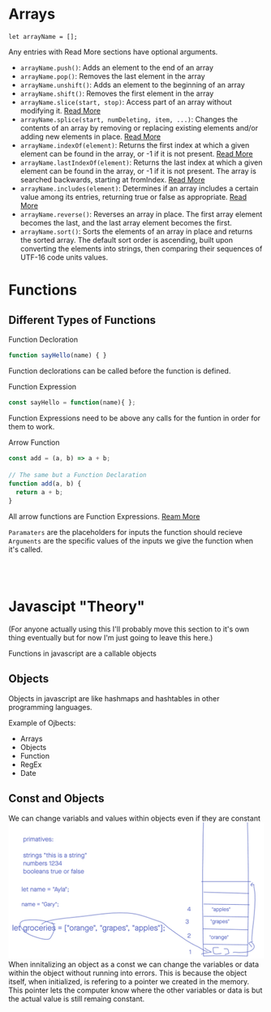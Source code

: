 
# Arrays
```
let arrayName = [];
```

Any entries with Read More sections have optional arguments.
- `arrayName.push()`: Adds an element to the end of an array
- `arrayName.pop()`: Removes the last element in the array
- `arrayName.unshift()`: Adds an element to the beginning of an array
- `arrayName.shift()`: Removes the first element in the array
- `arrayName.slice(start, stop)`: Access part of an array without modifying it. [Read More](https://developer.mozilla.org/en-US/docs/Web/JavaScript/Reference/Global_Objects/Array/slice)
- `arrayName.splice(start, numDeleting, item, ...)`: Changes the contents of an array by removing or replacing existing elements and/or adding new elements in place. [Read More](https://developer.mozilla.org/en-US/docs/Web/JavaScript/Reference/Global_Objects/Array/splice)
- `arrayName.indexOf(element)`: Returns the first index at which a given element can be found in the array, or -1 if it is not present. [Read More](https://developer.mozilla.org/en-US/docs/Web/JavaScript/Reference/Global_Objects/Array/indexOf)
- `arrayName.lastIndexOf(element)`: Returns the last index at which a given element can be found in the array, or -1 if it is not present. The array is searched backwards, starting at fromIndex. [Read More](https://developer.mozilla.org/en-US/docs/Web/JavaScript/Reference/Global_Objects/Array/lastIndexOf)
- `arrayName.includes(element)`: Determines if an array includes a certain value among its entries, returning true or false as appropriate. [Read More](https://developer.mozilla.org/en-US/docs/Web/JavaScript/Reference/Global_Objects/Array/includes)
- `arrayName.reverse()`: Reverses an array in place. The first array element becomes the last, and the last array element becomes the first.
- `arrayName.sort()`: Sorts the elements of an array in place and returns the sorted array. The default sort order is ascending, built upon converting the elements into strings, then comparing their sequences of UTF-16 code units values.


# Functions
## Different Types of Functions
Function Decloration
```js
function sayHello(name) { }
```
Function declorations can be called before the function is defined. 

Function Expression
```js
const sayHello = function(name){ };
```
Function Expressions need to be above any calls for the funtion in order for them to work. 

Arrow Function
```js
const add = (a, b) => a + b;

// The same but a Function Declaration
function add(a, b) {
  return a + b;
}
```
All arrow functions are Function Expressions. [Ream More](https://developer.mozilla.org/en-US/docs/Web/JavaScript/Reference/Functions/Arrow_functions)

`Paramaters` are the placeholders for inputs the function should recieve
`Arguments` are the specific values of the inputs we give the function when it's called. 


<br />
<br />

# Javascipt "Theory"
(For anyone actually using this I'll probably move this section to it's own thing eventually but for now I'm just going to leave this here.)


Functions in javascript are a callable objects

## Objects
Objects in javascript are like hashmaps and hashtables in other programming languages. 

Example of Ojbects:
- Arrays
- Objects 
- Function
- RegEx
- Date

## Const and Objects

We can change variabls and values within objects even if they are constant
![Image](Images/image.png)
When innitalizing an object as a const we can change the variables or data within the object without running into errors. This is because the object itself, when initialized, is refering to a pointer we created in the memory. This pointer lets the computer know where the other variables or data is but the actual value is still remaing constant. 


